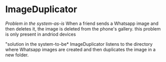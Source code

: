 # ImageDuplicator

*Problem in the system-as-is* 
When a friend sends a Whatsapp image and then deletes it, the image is deleted from the phone's gallery. this problem is only present in andriod devices

"solution in the system-to-be*
ImageDuplicator listens to the directory where Whatsapp images are created and then duplicates the image in a new folder. 
